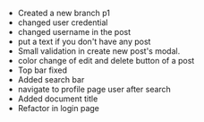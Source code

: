 - Created a new branch p1
- changed user credential
- changed username in the post 
- put a text if you don't have any post
- Small validation in create new post's modal.
- color change of edit and delete button of a post 
- Top bar fixed
- Added search bar 
- navigate to profile page user after search
- Added document title
- Refactor in login page